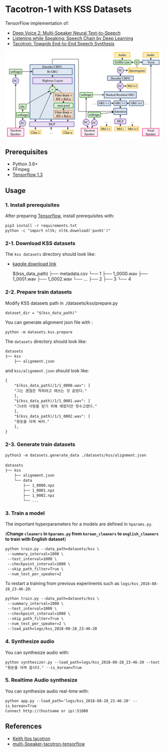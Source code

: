 # Tacotron-1 with KSS Datasets

TensorFlow implementation of:

- [Deep Voice 2: Multi-Speaker Neural Text-to-Speech](https://arxiv.org/abs/1705.08947)
- [Listening while Speaking: Speech Chain by Deep Learning](https://arxiv.org/abs/1707.04879)
- [Tacotron: Towards End-to-End Speech Synthesis](https://arxiv.org/abs/1703.10135)

![model](./assets/model.png)


## Prerequisites

- Python 3.6+
- FFmpeg
- [Tensorflow 1.3](https://www.tensorflow.org/install/)

## Usage

### 1. Install prerequisites

After preparing [Tensorflow](https://www.tensorflow.org/install/), install prerequisites with:

    pip3 install -r requirements.txt
    python -c "import nltk; nltk.download('punkt')"

### 2-1. Download KSS datasets

The `kss datasets` directory should look like:

 - [kaggle download link](https://www.kaggle.com/bryanpark/korean-single-speaker-speech-dataset)

    $(kss_data_path)
        ├── metadata.csv
        └── 1
            ├── 1_0000.wav
            ├── 1_0001.wav
            ├── 1_0002.wav
            └── ...
        ├── 2
        ├── 3
        └── 4
	
### 2-2. Prepare train datasets

Modify KSS datasets path in ./datasets/kss/prepare.py

    dataset_dir = "$(kss_data_path)"

You can generate alignment json file with :

    python -m datasets.kss.prepare 

The `datasets` directory should look like:

    datasets
    ├── kss
        ├── alignment.json

and `kss/alignment.json` should look like:

    {
	    "$(kss_data_path)/1/1_0000.wav": [
		"그는 괜찮은 척하려고 애쓰는 것 같았다."
	    ],
	    "$(kss_data_path)/1/1_0001.wav": [
		"그녀의 사랑을 얻기 위해 애썼지만 헛수고였다."
	    ],
	    "$(kss_data_path)/1/1_0002.wav": [
		"용돈을 아껴 써라."
	    ],
    }
    
    
### 2-3. Generate train datasets

    python3 -m datasets.generate_data ./datasets/kss/alignment.json

    datasets
    ├── kss
        ├── alignment.json
        └── data
            ├── 1_0000.npz
            ├── 1_0001.npz
            ├── 1_0002.npz
            └── ...


### 3. Train a model

The important hyperparameters for a models are defined in `hparams.py`.

(**Change `cleaners` in `hparams.py` from `korean_cleaners` to `english_cleaners` to train with English dataset**)

    python train.py --data_path=datasets/kss \
	 --summary_interval=1000 \
	 --test_interval=1000 \
	 --checkpoint_interval=1000 \
	 --skip_path_filter=True \
	 --num_test_per_speaker=2

To restart a training from previous experiments such as `logs/kss_2018-08-28_23-46-20`:

    python train.py --data_path=datasets/kss \
	 --summary_interval=1000 \
	 --test_interval=1000 \
	 --checkpoint_interval=1000 \
	 --skip_path_filter=True \
	 --num_test_per_speaker=2 \
	 --load_path=logs/kss_2018-08-28_23-46-20
 

### 4. Synthesize audio

You can synthesize audio with:

    python synthesizer.py --load_path=logs/kss_2018-08-28_23-46-20 --text "용돈을 아껴 씁시다." --is_korean=True
	
	
### 5. Realtime Audio synthesize

You can synthesize audio real-time with:

    python app.py --load_path='logs/kss_2018-08-28_23-46-20' --is_korean=True	
    Connect http://(hostname or ip):51000

## References

- [Keith Itos tacotron](https://github.com/keithito/tacotron)
- [multi-Speaker-tacotron-tensorflow](https://github.com/carpedm20/multi-Speaker-tacotron-tensorflow)

